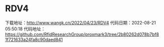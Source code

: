 # RDV4
下载地址：http://www.wangk.cn/2022/04/23/RDV4
代码日期：2022-08-21 05:50:18
代码地址：https://github.com/RfidResearchGroup/proxmark3/tree/2b80262d078b7bf81f721633a24fa8c90daed841

